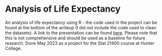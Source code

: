 # Analysis of Life Expectancy
An analysis of life expectancy using R - the code used in the project can be found at the bottom of the writeup (I did not include the code used to clean the datasets). A link to the presentation can be found <a href="https://www.youtube.com/watch?v=GIGZWnfB5I8">here</a>. Please note that this is not comprehensive and should be used as a baseline for future research. Done May 2023 as a project for the Stat 21400 course at Hunter College.
